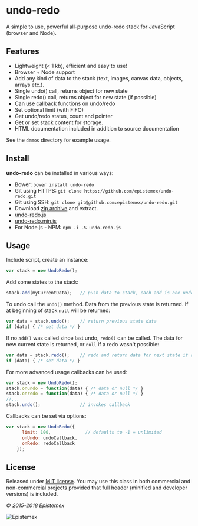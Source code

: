 ﻿undo-redo
=========

A simple to use, powerful all-purpose undo-redo stack for JavaScript (browser and Node).


Features
--------

- Lightweight (< 1 kb), efficient and easy to use!
- Browser + Node support
- Add any kind of data to the stack (text, images, canvas data, objects, arrays etc.).
- Single undo() call, returns object for new state
- Single redo() call, returns object for new state (if possible)
- Can use callback functions on undo/redo
- Set optional limit (with FIFO)
- Get undo/redo status, count and pointer
- Get or set stack content for storage.
- HTML documentation included in addition to source documentation

See the `demos` directory for example usage.


Install
-------
**undo-redo** can be installed in various ways:

- Bower: `bower install undo-redo`
- Git using HTTPS: `git clone https://github.com/epistemex/undo-redo.git`
- Git using SSH: `git clone git@github.com:epistemex/undo-redo.git`
- Download [zip archive](https://github.com/epistemex/undo-redo/archive/master.zip) and extract.
- [undo-redo.js](https://raw.githubusercontent.com/epistemex/undo-redo/master/src/undo-redo.js)
- [undo-redo.min.js](https://raw.githubusercontent.com/epistemex/undo-redo/master/dist/undo-redo.min.js)
- For Node.js - NPM: `npm -i -S undo-redo-js`


Usage
-----

Include script, create an instance:
```javascript
var stack = new UndoRedo();
```

Add some states to the stack:
```javascript
stack.add(myCurrentData);   // push data to stack, each add is one undo state
```

To undo call the `undo()` method. Data from the previous state is returned.
If at beginning of stack `null` will be returned:
```javascript
var data = stack.undo();    // return previous state data
if (data) { /* set data */ }
```

If no `add()` was called since last undo, `redo()` can be called. The data for
new current state is returned, or `null` if a redo wasn't possible:
```javascript
var data = stack.redo();    // redo and return data for next state if any
if (data) { /* set data */ }
```

For more advanced usage callbacks can be used:
```javascript
var stack = new UndoRedo();
stack.onundo = function(data) { /* data or null */ }
stack.onredo = function(data) { /* data or null */ }
//...
stack.undo();               // invokes callback
```

Callbacks can be set via options:
```javascript
var stack = new UndoRedo({
      limit: 100,             // defaults to -1 = unlimited
      onUndo: undoCallback,
      onRedo: redoCallback
    });
```

License
-------

Released under [MIT license](http://choosealicense.com/licenses/mit/). You may use this class in both commercial and non-commercial
projects provided that full header (minified and developer versions) is included.

*&copy; 2015-2018 Epistemex*

![Epistemex](http://i.imgur.com/wZSsyt8.png)